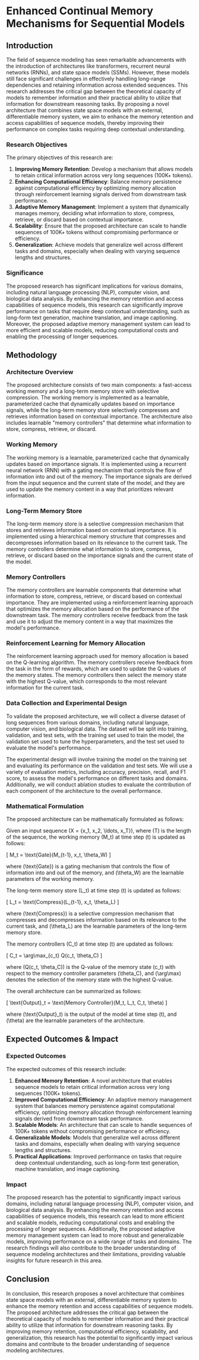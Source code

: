 # Enhanced Continual Memory Mechanisms for Sequential Models

## Introduction

The field of sequence modeling has seen remarkable advancements with the introduction of architectures like transformers, recurrent neural networks (RNNs), and state space models (SSMs). However, these models still face significant challenges in effectively handling long-range dependencies and retaining information across extended sequences. This research addresses the critical gap between the theoretical capacity of models to remember information and their practical ability to utilize that information for downstream reasoning tasks. By proposing a novel architecture that combines state space models with an external, differentiable memory system, we aim to enhance the memory retention and access capabilities of sequence models, thereby improving their performance on complex tasks requiring deep contextual understanding.

### Research Objectives

The primary objectives of this research are:
1. **Improving Memory Retention**: Develop a mechanism that allows models to retain critical information across very long sequences (100K+ tokens).
2. **Enhancing Computational Efficiency**: Balance memory persistence against computational efficiency by optimizing memory allocation through reinforcement learning signals derived from downstream task performance.
3. **Adaptive Memory Management**: Implement a system that dynamically manages memory, deciding what information to store, compress, retrieve, or discard based on contextual importance.
4. **Scalability**: Ensure that the proposed architecture can scale to handle sequences of 100K+ tokens without compromising performance or efficiency.
5. **Generalization**: Achieve models that generalize well across different tasks and domains, especially when dealing with varying sequence lengths and structures.

### Significance

The proposed research has significant implications for various domains, including natural language processing (NLP), computer vision, and biological data analysis. By enhancing the memory retention and access capabilities of sequence models, this research can significantly improve performance on tasks that require deep contextual understanding, such as long-form text generation, machine translation, and image captioning. Moreover, the proposed adaptive memory management system can lead to more efficient and scalable models, reducing computational costs and enabling the processing of longer sequences.

## Methodology

### Architecture Overview

The proposed architecture consists of two main components: a fast-access working memory and a long-term memory store with selective compression. The working memory is implemented as a learnable, parameterized cache that dynamically updates based on importance signals, while the long-term memory store selectively compresses and retrieves information based on contextual importance. The architecture also includes learnable "memory controllers" that determine what information to store, compress, retrieve, or discard.

### Working Memory

The working memory is a learnable, parameterized cache that dynamically updates based on importance signals. It is implemented using a recurrent neural network (RNN) with a gating mechanism that controls the flow of information into and out of the memory. The importance signals are derived from the input sequence and the current state of the model, and they are used to update the memory content in a way that prioritizes relevant information.

### Long-Term Memory Store

The long-term memory store is a selective compression mechanism that stores and retrieves information based on contextual importance. It is implemented using a hierarchical memory structure that compresses and decompresses information based on its relevance to the current task. The memory controllers determine what information to store, compress, retrieve, or discard based on the importance signals and the current state of the model.

### Memory Controllers

The memory controllers are learnable components that determine what information to store, compress, retrieve, or discard based on contextual importance. They are implemented using a reinforcement learning approach that optimizes the memory allocation based on the performance of the downstream task. The memory controllers receive feedback from the task and use it to adjust the memory content in a way that maximizes the model's performance.

### Reinforcement Learning for Memory Allocation

The reinforcement learning approach used for memory allocation is based on the Q-learning algorithm. The memory controllers receive feedback from the task in the form of rewards, which are used to update the Q-values of the memory states. The memory controllers then select the memory state with the highest Q-value, which corresponds to the most relevant information for the current task.

### Data Collection and Experimental Design

To validate the proposed architecture, we will collect a diverse dataset of long sequences from various domains, including natural language, computer vision, and biological data. The dataset will be split into training, validation, and test sets, with the training set used to train the model, the validation set used to tune the hyperparameters, and the test set used to evaluate the model's performance.

The experimental design will involve training the model on the training set and evaluating its performance on the validation and test sets. We will use a variety of evaluation metrics, including accuracy, precision, recall, and F1 score, to assess the model's performance on different tasks and domains. Additionally, we will conduct ablation studies to evaluate the contribution of each component of the architecture to the overall performance.

### Mathematical Formulation

The proposed architecture can be mathematically formulated as follows:

Given an input sequence \(X = \{x_1, x_2, \ldots, x_T\}\), where \(T\) is the length of the sequence, the working memory \(M_t\) at time step \(t\) is updated as follows:

\[ M_t = \text{Gate}(M_{t-1}, x_t, \theta_W) \]

where \(\text{Gate}\) is a gating mechanism that controls the flow of information into and out of the memory, and \(\theta_W\) are the learnable parameters of the working memory.

The long-term memory store \(L_t\) at time step \(t\) is updated as follows:

\[ L_t = \text{Compress}(L_{t-1}, x_t, \theta_L) \]

where \(\text{Compress}\) is a selective compression mechanism that compresses and decompresses information based on its relevance to the current task, and \(\theta_L\) are the learnable parameters of the long-term memory store.

The memory controllers \(C_t\) at time step \(t\) are updated as follows:

\[ C_t = \arg\max_{c_t} Q(c_t, \theta_C) \]

where \(Q(c_t, \theta_C)\) is the Q-value of the memory state \(c_t\) with respect to the memory controller parameters \(\theta_C\), and \(\arg\max\) denotes the selection of the memory state with the highest Q-value.

The overall architecture can be summarized as follows:

\[ \text{Output}_t = \text{Memory Controller}(M_t, L_t, C_t, \theta) \]

where \(\text{Output}_t\) is the output of the model at time step \(t\), and \(\theta\) are the learnable parameters of the architecture.

## Expected Outcomes & Impact

### Expected Outcomes

The expected outcomes of this research include:
1. **Enhanced Memory Retention**: A novel architecture that enables sequence models to retain critical information across very long sequences (100K+ tokens).
2. **Improved Computational Efficiency**: An adaptive memory management system that balances memory persistence against computational efficiency, optimizing memory allocation through reinforcement learning signals derived from downstream task performance.
3. **Scalable Models**: An architecture that can scale to handle sequences of 100K+ tokens without compromising performance or efficiency.
4. **Generalizable Models**: Models that generalize well across different tasks and domains, especially when dealing with varying sequence lengths and structures.
5. **Practical Applications**: Improved performance on tasks that require deep contextual understanding, such as long-form text generation, machine translation, and image captioning.

### Impact

The proposed research has the potential to significantly impact various domains, including natural language processing (NLP), computer vision, and biological data analysis. By enhancing the memory retention and access capabilities of sequence models, this research can lead to more efficient and scalable models, reducing computational costs and enabling the processing of longer sequences. Additionally, the proposed adaptive memory management system can lead to more robust and generalizable models, improving performance on a wide range of tasks and domains. The research findings will also contribute to the broader understanding of sequence modeling architectures and their limitations, providing valuable insights for future research in this area.

## Conclusion

In conclusion, this research proposes a novel architecture that combines state space models with an external, differentiable memory system to enhance the memory retention and access capabilities of sequence models. The proposed architecture addresses the critical gap between the theoretical capacity of models to remember information and their practical ability to utilize that information for downstream reasoning tasks. By improving memory retention, computational efficiency, scalability, and generalization, this research has the potential to significantly impact various domains and contribute to the broader understanding of sequence modeling architectures.